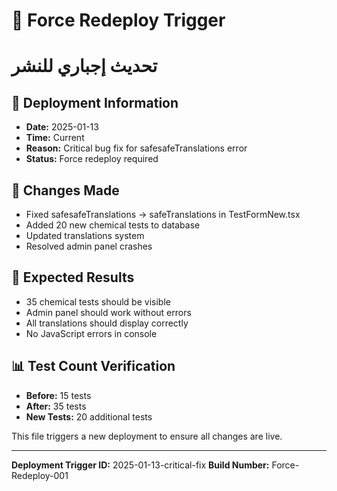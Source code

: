 # 🚀 Force Redeploy Trigger
# تحديث إجباري للنشر

## 📅 Deployment Information
- **Date:** 2025-01-13
- **Time:** Current
- **Reason:** Critical bug fix for safesafeTranslations error
- **Status:** Force redeploy required

## 🔧 Changes Made
- Fixed safesafeTranslations → safeTranslations in TestFormNew.tsx
- Added 20 new chemical tests to database
- Updated translations system
- Resolved admin panel crashes

## 🎯 Expected Results
- 35 chemical tests should be visible
- Admin panel should work without errors
- All translations should display correctly
- No JavaScript errors in console

## 📊 Test Count Verification
- **Before:** 15 tests
- **After:** 35 tests
- **New Tests:** 20 additional tests

This file triggers a new deployment to ensure all changes are live.

---

**Deployment Trigger ID:** 2025-01-13-critical-fix
**Build Number:** Force-Redeploy-001
